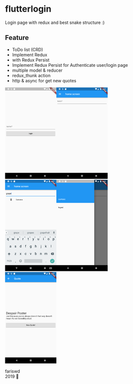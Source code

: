 # flutterlogin
Login page with redux and best snake structure :)

## Feature
- ToDo list (CRD)
- Implement Redux
- with Redux Persist
- Implement Redux Persist for Authenticate user/login page
- multiple model & reducer
- redux_thunk action
- http & async for get new quotes

<img src="https://raw.githubusercontent.com/fariswd/login-flutter/master/ss1.png" height="300"><img src="https://raw.githubusercontent.com/fariswd/login-flutter/master/ss2.png" height="300"><img src="https://raw.githubusercontent.com/fariswd/login-flutter/master/ss3.png" height="300"><img src="https://raw.githubusercontent.com/fariswd/login-flutter/master/ss4.png" height="300"><img src="https://raw.githubusercontent.com/fariswd/login-flutter/master/ss5.png" height="300">

fariswd  
2019 🎯
